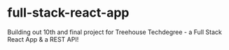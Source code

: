# full-stack-react-app
Building out 10th and final project for Treehouse Techdegree - a Full Stack React App &amp; a REST API!
